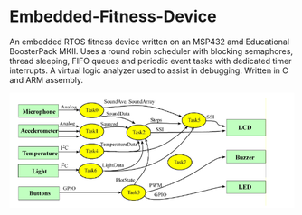 # Embedded-Fitness-Device

An embedded RTOS fitness device written on an MSP432 amd Educational BoosterPack MKII. Uses a round robin scheduler with 
blocking semaphores, thread sleeping, FIFO queues and periodic event tasks with dedicated timer interrupts. A virtual logic analyzer 
used to assist in debugging. Written in C and ARM assembly.

<img src="./fitness_device_data_flow.PNG">
